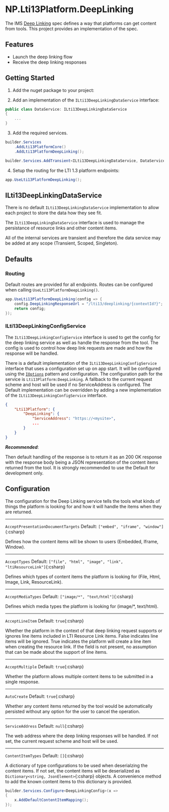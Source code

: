 ﻿# NP.Lti13Platform.DeepLinking

The IMS [Deep Linking](https://www.imsglobal.org/spec/lti-dl/v2p0) spec defines a way that platforms can get content from tools. This project provides an implementation of the spec.

## Features

- Launch the deep linking flow
- Receive the deep linking responses

## Getting Started

1. Add the nuget package to your project:

2. Add an implementation of the `ILti13DeepLinkingDataService` interface:

```csharp
public class DataService: ILti13DeepLinkingDataService
{
    ...
}
```

3. Add the required services.

```csharp
builder.Services
    .AddLti13PlatformCore()
    .AddLti13PlatformDeepLinking();

builder.Services.AddTransient<ILti13DeepLinkingDataService, DataService>();
```

4. Setup the routing for the LTI 1.3 platform endpoints:

```csharp
app.UseLti13PlatformDeepLinking();
```

## ILti13DeepLinkingDataService

There is no default `ILti13DeepLinkingDataService` implementation to allow each project to store the data how they see fit.

The `ILti13DeepLinkingDataService` interface is used to manage the persistance of resource links and other content items.

All of the internal services are transient and therefore the data service may be added at any scope (Transient, Scoped, Singleton).

## Defaults

### Routing

Default routes are provided for all endpoints. Routes can be configured when calling `UseLti13PlatformDeepLinking()`.

```csharp
app.UseLti13PlatformDeepLinking(config => {
    config.DeepLinkingResponseUrl = "/lti13/deeplinking/{contextId?}"; // {contextId?} is required
    return config;
});
```

### ILti13DeepLinkingConfigService

The `ILti13DeepLinkingConfigService` interface is used to get the config for the deep linking service as well as handle the response from the tool. The config is used to control how deep link requests are made and how the response will be handled.

There is a default implementation of the `ILti13DeepLinkingConfigService` interface that uses a configuration set up on app start.
It will be configured using the [`IOptions`](https://learn.microsoft.com/en-us/aspnet/core/fundamentals/configuration) pattern and configuration.
The configuration path for the service is `Lti13Platform:DeepLinking`.
A fallback to the current request scheme and host will be used if no ServiceAddress is configured.
The Default implementation can be overridden by adding a new implementation of the `ILti13DeepLinkingConfigService` interface.

```json
{
    "Lti13Platform": {
        "DeepLinking": {
            "ServiceAddress": "https://<mysite>",
            ...
        }
    }
}
```

***Recommended***:

Then default handling of the response is to return it as an 200 OK response with the response body being a JSON representation of the content items returned from the tool. It is strongly recommended to use the Default for development only.

## Configuration

The configuration for the Deep Linking service tells the tools what kinds of things the platform is looking for and how it will handle the items when they are returned.

***

`AcceptPresentationDocumentTargets` Default: `["embed", "iframe", "window"]`{:csharp}

Defines how the content items will be shown to users (Embedded, Iframe, Window).

***

`AcceptTypes` Default: `["file", "html", "image", "link", "ltiResourceLink"]`{:csharp}

Defines which types of content items the platform is looking for (File, Html, Image, Link, ResourceLink).

***

`AcceptMediaTypes` Default: `["image/*", "text/html"]`{:csharp}

Defines which media types the platform is looking for (image/*, text/html).

***

`AcceptLineItem` Default: `true`{:csharp}

Whether the platform in the context of that deep linking request supports or ignores line items included in LTI Resource Link items. False indicates line items will be ignored. True indicates the platform will create a line item when creating the resource link. If the field is not present, no assumption that can be made about the support of line items.

***

`AcceptMultiple` Default: `true`{:csharp}

Whether the platform allows multiple content items to be submitted in a single response.

***

`AutoCreate` Default: `true`{:csharp}

Whether any content items returned by the tool would be automatically persisted without any option for the user to cancel the operation.

***

`ServiceAddress` Default: `null`{:csharp}

The web address where the deep linking responses will be handled. If not set, the current request scheme and host will be used.

***

`ContentItemTypes` Default: `[]`{:csharp}

A dictionary of type configurations to be used when deserialzing the content items. If not set, the content items will be deserialized as `Dictionary<string, JsonElement>`{:csharp} objects. A convenience method to add the known content items to this dictionary is provided.

```csharp
builder.Services.Configure<DeepLinkingConfig>(x =>
{
    x.AddDefaultContentItemMapping();
});
```